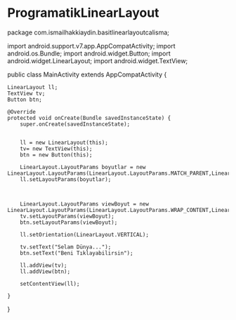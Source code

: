# ProgramatikLinearLayout

package com.ismailhakkiaydin.basitlinearlayoutcalisma;

import android.support.v7.app.AppCompatActivity;
import android.os.Bundle;
import android.widget.Button;
import android.widget.LinearLayout;
import android.widget.TextView;

public class MainActivity extends AppCompatActivity {

    LinearLayout ll;
    TextView tv;
    Button btn;

    @Override
    protected void onCreate(Bundle savedInstanceState) {
        super.onCreate(savedInstanceState);


        ll = new LinearLayout(this);
        tv= new TextView(this);
        btn = new Button(this);

        LinearLayout.LayoutParams boyutlar = new LinearLayout.LayoutParams(LinearLayout.LayoutParams.MATCH_PARENT,LinearLayout.LayoutParams.MATCH_PARENT);
        ll.setLayoutParams(boyutlar);



        LinearLayout.LayoutParams viewBoyut = new LinearLayout.LayoutParams(LinearLayout.LayoutParams.WRAP_CONTENT,LinearLayout.LayoutParams.WRAP_CONTENT);
        tv.setLayoutParams(viewBoyut);
        btn.setLayoutParams(viewBoyut);

        ll.setOrientation(LinearLayout.VERTICAL);

        tv.setText("Selam Dünya...");
        btn.setText("Beni Tıklayabilirsin");

        ll.addView(tv);
        ll.addView(btn);

        setContentView(ll);

    }
}
